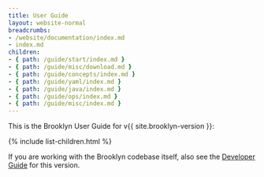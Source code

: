 ```yaml
---
title: User Guide
layout: website-normal
breadcrumbs:
- /website/documentation/index.md
- index.md
children:
- { path: /guide/start/index.md }
- { path: /guide/misc/download.md }
- { path: /guide/concepts/index.md }
- { path: /guide/yaml/index.md }
- { path: /guide/java/index.md }
- { path: /guide/ops/index.md }
- { path: /guide/misc/index.md }
---
```


This is the Brooklyn User Guide for v{{ site.brooklyn-version }}:

{% include list-children.html %}

If you are working with the Brooklyn codebase itself, also see the [Developer Guide](dev/) for this version.
